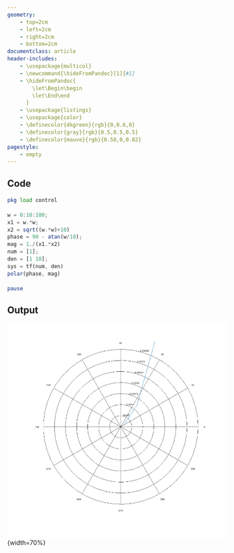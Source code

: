 ```yaml
---
geometry:
    - top=2cm
    - left=2cm
    - right=2cm
    - bottom=2cm
documentclass: article
header-includes:
    - \usepackage{multicol}
    - \newcommand{\hideFromPandoc}[1]{#1}
    - \hideFromPandoc{
        \let\Begin\begin
        \let\End\end
      }
    - \usepackage{listings}
    - \usepackage{color}
    - \definecolor{dkgreen}{rgb}{0,0.6,0}
    - \definecolor{gray}{rgb}{0.5,0.5,0.5}
    - \definecolor{mauve}{rgb}{0.58,0,0.82}
pagestyle:
    - empty
---
```



## Code

```octave
pkg load control

w = 0:10:100;
x1 = w.*w;
x2 = sqrt((w.*w)+10)
phase = 90 - atan(w/10);
mag = 1./(x1.*x2)
num = [1];
den = [1 10];
sys = tf(num, den)
polar(phase, mag)

pause
```
## Output

![Polar Plot of Higher order sytem](img/experiment6.png){width=70%}
